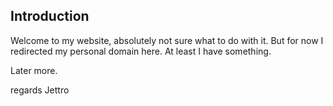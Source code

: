## Introduction
Welcome to my website, absolutely not sure what to do with it. But for now I redirected my personal domain here. At least I have something.

Later more.

regards Jettro
